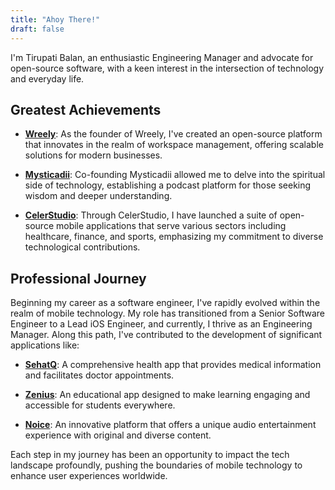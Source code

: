 ```yaml
---
title: "Ahoy There!"
draft: false
---
```

<!-- 
Hey there! I’m an iOS Developer currently working on a Gratitude app here at [Gratefulness.me](https://gratefulness.me). Our mission is to positively impact millions of lives by cultivating a sense of gratitude and positive thinking through technology.

In addition to that, I'm also a co-founder of [Mysticadii](https://mysticadii.com). Our mission at Mysticadii is to educate people about the mystic realms of the world, expanding their understanding and appreciation for topics often considered not easily understood. -->

I'm Tirupati Balan, an enthusiastic Engineering Manager and advocate for open-source software, with a keen interest in the intersection of technology and everyday life.

## Greatest Achievements

- **[Wreely](https://wreely.app)**: As the founder of Wreely, I've created an open-source platform that innovates in the realm of workspace management, offering scalable solutions for modern businesses.
  
- **[Mysticadii](https://mysticadii.com)**: Co-founding Mysticadii allowed me to delve into the spiritual side of technology, establishing a podcast platform for those seeking wisdom and deeper understanding.

- **[CelerStudio](https://celerstudio.com)**: Through CelerStudio, I have launched a suite of open-source mobile applications that serve various sectors including healthcare, finance, and sports, emphasizing my commitment to diverse technological contributions.

## Professional Journey

Beginning my career as a software engineer, I've rapidly evolved within the realm of mobile technology. My role has transitioned from a Senior Software Engineer to a Lead iOS Engineer, and currently, I thrive as an Engineering Manager. Along this path, I've contributed to the development of significant applications like:

- **[SehatQ](https://sehatq.com)**: A comprehensive health app that provides medical information and facilitates doctor appointments.
  
- **[Zenius](https://zenius.net)**: An educational app designed to make learning engaging and accessible for students everywhere.

- **[Noice](https://noice.id)**: An innovative platform that offers a unique audio entertainment experience with original and diverse content.

Each step in my journey has been an opportunity to impact the tech landscape profoundly, pushing the boundaries of mobile technology to enhance user experiences worldwide.
